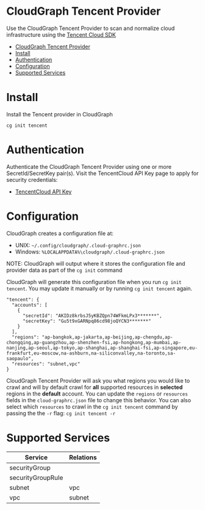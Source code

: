 # CloudGraph Tencent Provider

Use the CloudGraph Tencent Provider to scan and normalize cloud infrastructure using the [Tencent Cloud SDK](https://intl.cloud.tencent.com/document/product/583/19694)

<!-- toc -->

- [CloudGraph Tencent Provider](#cloudgraph-tencent-provider)
- [Install](#install)
- [Authentication](#authentication)
- [Configuration](#configuration)
- [Supported Services](#supported-services)
<!-- tocstop -->

# Install

Install the Tencent provider in CloudGraph

```
cg init tencent
```

# Authentication

Authenticate the CloudGraph Tencent Provider using one or more SecretId/SecretKey pair(s). Visit the TencentCloud API Key page to apply for
security credentials:

- [TencentCloud API Key](https://console.cloud.tencent.com/capi)

# Configuration

CloudGraph creates a configuration file at:

- UNIX: `~/.config/cloudgraph/.cloud-graphrc.json`
- Windows: `%LOCALAPPDATA%\cloudgraph/.cloud-graphrc.json`

NOTE: CloudGraph will output where it stores the configuration file and provider data as part of the `cg init` command

CloudGraph will generate this configuration file when you run `cg init tencent`. You may update it manually or by running `cg init tencent` again.

```
"tencent": {
  "accounts": [
    {
      "secretId": "AKIDz8krbsJ5yKBZQpn74WFkmLPx3*******",
      "secretKey": "Gu5t9xGARNpq86cd98joQYCN3*******"
    }
  ],
  "regions": "ap-bangkok,ap-jakarta,ap-beijing,ap-chengdu,ap-chongqing,ap-guangzhou,ap-shenzhen-fsi,ap-hongkong,ap-mumbai,ap-nanjing,ap-seoul,ap-tokyo,ap-shanghai,ap-shanghai-fsi,ap-singapore,eu-frankfurt,eu-moscow,na-ashburn,na-siliconvalley,na-toronto,sa-saopaulo",
  "resources": "subnet,vpc"
}
```

CloudGraph Tencent Provider will ask you what regions you would like to crawl and will by default crawl for **all** supported resources in **selected** regions in the **default** account. You can update the `regions` or `resources` fields in the `cloud-graphrc.json` file to change this behavior. You can also select which `resources` to crawl in the `cg init tencent` command by passing the the `-r` flag: `cg init tencent -r`

# Supported Services

| Service | Relations |
| ------------------- | ------------------- |
| securityGroup | | 
| securityGroupRule | |
| subnet | vpc |
| vpc | subnet |